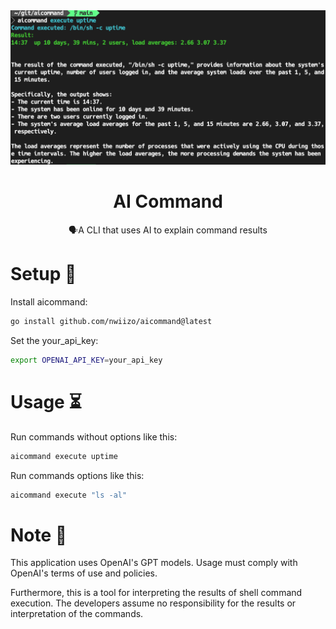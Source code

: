 <div align="center">
  <div>
    <img src=".github/screenshot.png" alt="AI Commits"/>
    <h1 align="center">AI Command</h1>
  </div>
  <div>
    🗣A CLI that uses AI to explain command results
  </div>

</div>


# Setup 🔧
Install aicommand:
```bash
go install github.com/nwiizo/aicommand@latest
```

Set the your_api_key:
```bash
export OPENAI_API_KEY=your_api_key
```

# Usage ⏳
Run commands without options like this:
```bash
aicommand execute uptime
```

Run commands options like this:
```bash
aicommand execute "ls -al"
```

# Note 📝
This application uses OpenAI's GPT models. Usage must comply with OpenAI's terms of use and policies.

Furthermore, this is a tool for interpreting the results of shell command execution. The developers assume no responsibility for the results or interpretation of the commands.
